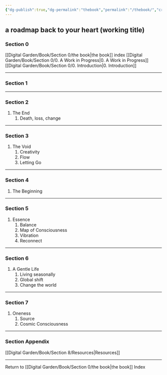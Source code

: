 ```yaml
---
{"dg-publish":true,"dg-permalink":"thebook","permalink":"/thebook/","created":"","updated":""}
---
```



## a roadmap back to your heart (working title)

### Section 0

[[Digital Garden/Book/Section 0/the book\|the book]] index
[[Digital Garden/Book/Section 0/0. A Work in Progress\|0. A Work in Progress]]
[[Digital Garden/Book/Section 0/0. Introduction\|0. Introduction]]

---

### Section 1

---

### Section 2

1. The End
	1. Death, loss, change

---

### Section 3

1. The Void
	1. Creativity
	2. Flow
	3. Letting Go

---

### Section 4

1. The Beginning

---

### Section 5

1. Essence
	1. Balance
	2. Map of Consciousness
	3. Vibration
	4. Reconnect

---

### Section 6

1. A Gentle Life
	1. Living seasonally
	2. Global shift
	3. Change the world

---

### Section 7

1. Oneness
	1. Source
	2. Cosmic Consciousness

---

### Section Appendix

[[Digital Garden/Book/Section 8/Resources\|Resources]]

---

Return to [[Digital Garden/Book/Section 0/the book\|the book]] Index